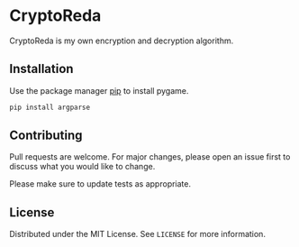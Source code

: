 # CryptoReda

CryptoReda is my own encryption and decryption algorithm.

## Installation

Use the package manager [pip](https://pip.pypa.io/en/stable/) to install pygame.

```bash
pip install argparse
```

## Contributing
Pull requests are welcome. For major changes, please open an issue first to discuss what you would like to change.

Please make sure to update tests as appropriate.

## License

Distributed under the MIT License. See `LICENSE` for more information.